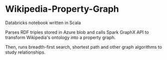 # Wikipedia-Property-Graph

Databricks notebook written in Scala

Parses RDF triples stored in Azure blob and calls Spark GraphX API to transform Wikipedia's ontology into a property graph.

Then, runs breadth-first search, shortest path and other graph algorithms to study relationships.
